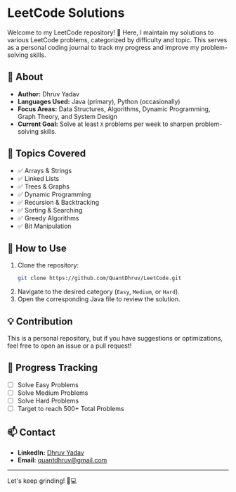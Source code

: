 # LeetCode Solutions

Welcome to my LeetCode repository! 🚀 Here, I maintain my solutions to various LeetCode problems, categorized by difficulty and topic. This serves as a personal coding journal to track my progress and improve my problem-solving skills.

## 📝 About
- **Author:** Dhruv Yadav
- **Languages Used:** Java (primary), Python (occasionally)
- **Focus Areas:** Data Structures, Algorithms, Dynamic Programming, Graph Theory, and System Design
- **Current Goal:** Solve at least `X` problems per week to sharpen problem-solving skills.

## 📌 Topics Covered
- ✅ Arrays & Strings
- ✅ Linked Lists
- ✅ Trees & Graphs
- ✅ Dynamic Programming
- ✅ Recursion & Backtracking
- ✅ Sorting & Searching
- ✅ Greedy Algorithms
- ✅ Bit Manipulation

## 🚀 How to Use
1. Clone the repository:
   ```sh
   git clone https://github.com/QuantDhruv/LeetCode.git
   ```
2. Navigate to the desired category (`Easy`, `Medium`, or `Hard`).
3. Open the corresponding Java file to review the solution.

## 💡 Contribution
This is a personal repository, but if you have suggestions or optimizations, feel free to open an issue or a pull request!

## 🎯 Progress Tracking
- [ ] Solve Easy Problems
- [ ] Solve  Medium Problems
- [ ] Solve Hard Problems
- [ ] Target to reach 500+ Total Problems

## 📫 Contact
- **LinkedIn:** [Dhruv Yadav](https://www.linkedin.com/in/dhruv-yadav-a2b410284)
- **Email:** quantdhruv@gmail.com

---

Let's keep grinding! 🚀💻


